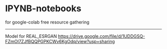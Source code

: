 # IPYNB-notebooks
for google-colab free resource gathering


---------
Model for REAL_ESRGAN
https://drive.google.com/file/d/1UDDGSQ-FZmOl7ZJfBQQPGPKCWv6KgOdq/view?usp=sharing
